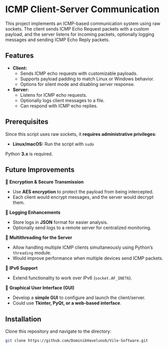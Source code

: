 # ICMP Client-Server Communication

This project implements an ICMP-based communication system using raw sockets. The client sends ICMP Echo Request packets with a custom payload, and the server listens for incoming packets, optionally logging messages and sending ICMP Echo Reply packets.

## Features
- **Client:**
  - Sends ICMP echo requests with customizable payloads.
  - Supports payload padding to match Linux or Windows behavior.
  - Options for silent mode and disabling server response.
- **Server:**
  - Listens for ICMP echo requests.
  - Optionally logs client messages to a file.
  - Can respond with ICMP echo replies.

## **Prerequisites**
Since this script uses raw sockets, it **requires administrative privileges**:
- **Linux/macOS:** Run the script with `sudo`

Python **3.x** is required.

## **Future Improvements**
🔹 **Encryption & Secure Transmission**  
  - Use **AES encryption** to protect the payload from being intercepted.  
  - Each client would encrypt messages, and the server would decrypt them.

🔹 **Logging Enhancements**  
  - Store logs in **JSON** format for easier analysis.  
  - Optionally send logs to a remote server for centralized monitoring.

🔹 **Multithreading for the Server**  
  - Allow handling multiple ICMP clients simultaneously using Python’s `threading` module.  
  - Would improve performance when multiple devices send ICMP packets.

🔹 **IPv6 Support**  
  - Extend functionality to work over IPv6 (`socket.AF_INET6`).

🔹 **Graphical User Interface (GUI)**  
  - Develop a **simple GUI** to configure and launch the client/server.  
  - Could use **Tkinter, PyQt, or a web-based interface**.

## **Installation**
Clone this repository and navigate to the directory:
```sh
git clone https://github.com/DominikHavelunob/Vile-Software.git




